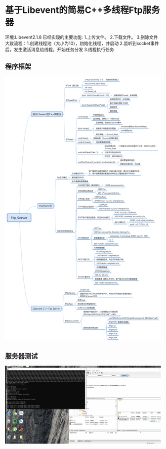 # 基于Libevent的简易C++多线程Ftp服务器
环境:Libevent2.1.8
已经实现的主要功能: 1.上传文件。 2.下载文件。  3.删除文件
大致流程：1.创建线程池（大小为10），初始化线程，并启动   2.监听到socket事件后，发生激活消息给线程，开始任务分发   3.线程执行任务   
## 程序框架
![image](https://github.com/mantianfeiwu/Ftp_Server/blob/master/Ftp_Server.png)

## 服务器测试
![image](https://github.com/mantianfeiwu/Ftp_Server/blob/master/test.gif)
